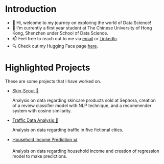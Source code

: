 # Introduction
- 👋 Hi, welcome to my journey on exploring the world of Data Science! 
- 🌱 I'm currently a first year student at The Chinese University of Hong Kong, Shenzhen under School of Data Science.
- 📫 Feel free to reach out to me via [email](celineclarr@gmail.com) or [LinkedIn](https://www.linkedin.com/in/celineclarissa/).
- 🔍 Check out my Hugging Face page [here](https://huggingface.co/celineclarissa).

# Highlighted Projects
These are some projects that I have worked on.
- [Skin-Scout 🧴](https://github.com/juanto26/SkinScout)
  
  Analysis on data regarding skincare products sold at Sephora, creation of a review classifier model with NLP technique, and a recommender system with cosine similarity.
  
- [Traffic Data Analysis 🚗](https://github.com/celineclarissa/Traffic-Data-Analysis)
  
  Analysis on data regarding traffic in five fictional cities.
  
- [Household Income Prediction 📊](https://github.com/celineclarissa/Household-Income-Prediction)

  Analysis on data regarding household income and creation of regression model to make predictions.

<!---
celineclarissa/celineclarissa is a ✨ special ✨ repository because its `README.md` (this file) appears on your GitHub profile.
You can click the Preview link to take a look at your changes.
--->
